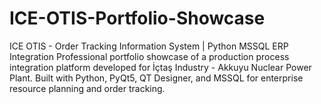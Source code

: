 # ICE-OTIS-Portfolio-Showcase
ICE OTIS - Order Tracking Information System | Python MSSQL ERP Integration  Professional portfolio showcase of a production process integration platform developed for İçtaş Industry - Akkuyu Nuclear Power Plant.  Built with Python, PyQt5, QT Designer, and MSSQL for enterprise resource planning and order tracking.
